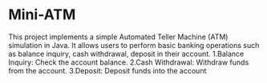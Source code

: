 # Mini-ATM

This project implements a simple Automated Teller Machine (ATM) simulation in Java. It allows users to perform basic 
banking operations such as balance inquiry, cash withdrawal, deposit in their account.
     1.Balance Inquiry: Check the account balance.
     2.Cash Withdrawal: Withdraw funds from the account.
     3.Deposit: Deposit funds into the account
